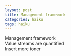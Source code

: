 ```yaml
---
layout: post
title: Management framework
categories: haiku
tags: haiku
---
```

Management framework  
Value streams are quantified  
Insert more toner
